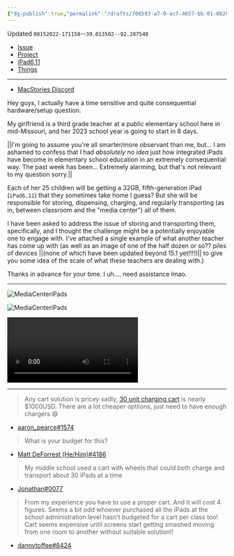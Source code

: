 ```yaml
---
{"dg-publish":true,"permalink":"/drafts/f06593-a7-0-acf-4657-bb-01-0826-f5709-dce/","dgHomeLink":true,"dgPassFrontmatter":false}
---
```


Updated `08152022-171158`--`39.013502--92.287548`

- [Issue](https://github.com/users/extratone/leonard/issues/3)
- [Project](https://github.com/users/extratone/projects/16)
- [iPad6,11](mactracker://D282AA90-B095-423A-A645-64C6CF50AF5A)
- [Things](things:///show?id=GfAS2SmXQgFkKGk5SYp1je)

---

- [MacStories Discord](https://discord.com/channels/836622115435184162/837345731881861161/1008893629345046610)


Hey guys, I actually have a time sensitive and quite consequential hardware/setup question.

My girlfriend is a third grade teacher at a public elementary school here in mid-Missouri, and her 2023 school year is going to start in 8 days.

||I'm going to assume you're all smarter/more observant than me, but... I am ashamed to confess that I had *absolutely no idea* just how integrated iPads have become in elementary school education in an extremely consequential way. The past week has been... Extremely alarming, but that's not relevant to my question sorry.||

Each of her 25 children will be getting a 32GB, fifth-generation iPad (`iPad6,11`) that they sometimes take home I guess? But she will be responsible for storing, dispensing, charging, and regularly transporting (as in, between classroom and the "media center") all of them.

I have been asked to address the issue of storing and transporting them, specifically, and I thought the challenge might be a potentially enjoyable one to engage with. I've attached a single example of what another teacher has come up with (as well as an image of one of the half dozen or so?? piles of devices ||(none of which have been updated beyond 15.1 yet!!!!)|| to give you some idea of the scale of what these teachers are dealing with.)

Thanks in advance for your time. I uh.... need assistance lmao.

---

![MediaCenteriPads](https://user-images.githubusercontent.com/43663476/184730633-8e41e89b-587e-47bf-9824-95c4c9f808b4.jpeg)

![MediaCenteriPads](https://user-images.githubusercontent.com/43663476/184730746-1ec7d2d4-a214-40cc-99aa-b61d6f99d97d.jpeg)

<video controls>
  <source src="https://user-images.githubusercontent.com/43663476/184730839-67446f66-13d5-4cec-a1b7-c13d0096ee3b.MOV">
</video>

---

> Any cart solution is pricey sadly, [30 unit charging cart](https://www.amazon.com/LocknCharge-Joey-30-Cart/dp/B07PHGPYMZ) is nearly $1000USD.
> There are a lot cheaper optiions, just need to have enough chargers 😄
- [aaron_pearce#1574](https://discord.com/channels/836622115435184162/837345731881861161/1008914602467274874)

> What is your budget for this?
- [Matt DeForrest (He/Him)#4186](https://discord.com/channels/836622115435184162/837345731881861161/1008926175738990672)

> My middle school used a cart with wheels that could both charge and transport about 30 iPads at a time
- [Jonathan#0077](https://discord.com/channels/836622115435184162/837345731881861161/1008975894129418291)

> From my experience you have to use a proper cart. And it will cost 4 figures. Seems a bit odd whoever purchased all the iPads at the school administration level hasn’t budgeted for a cart per class too! Cart seems expensive until screens start getting smashed moving from one room to another without suitable solution!!
- [dannytoffee#8424](https://discord.com/channels/836622115435184162/837345731881861161/1008995534817734656)